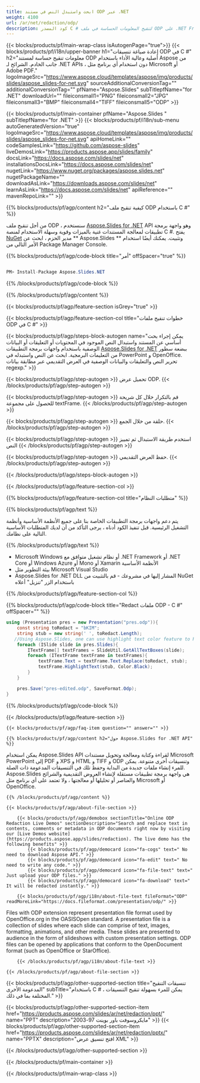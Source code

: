 ```yaml
---
title: ابحث واستبدل النص في مستند ODP عبر .NET
weight: 4100
url: /ar/net/redaction/odp/ 
description: كود المصدر C # لتنقيح المعلومات الحساسة في ملف ODP على .NET Framework أو .NET Core أو Windows Azure أو Mono أو Xamarin الأنظمة الأساسية.
---
```


{{< blocks/products/pf/main-wrap-class isAutogenPage="true">}}
{{< blocks/products/pf/i18n/upper-banner h1="إعادة صياغة تنسيقات ODP في C #" h2="معلومات تنقيح حساسة لمستند ODP أصلية وعالية الأداء باستخدام Aspose من جانب الخادم. الشرائح لـ .NET APIs ، دون استخدام أي برنامج مثل Microsoft أو Adobe PDF." logoImageSrc="https://www.aspose.cloud/templates/aspose/img/products/slides/aspose_slides-for-net.svg" sourceAdditionalConversionTag="" additionalConversionTag="" pfName="Aspose.Slides" subTitlepfName="for .NET" downloadUrl="" fileiconsmall1="PNG" fileiconsmall2="JPG" fileiconsmall3="BMP" fileiconsmall4="TIFF" fileiconsmall5="ODP" >}}

{{< blocks/products/pf/main-container pfName="Aspose.Slides " subTitlepfName="for .NET" >}}
{{< blocks/products/pf/i18n/sub-menu autoGeneratedVersion="true" logoImageSrc="https://www.aspose.cloud/templates/aspose/img/products/slides/aspose_slides-for-net.svg" apiHomeLink="" codeSamplesLink="https://github.com/aspose-slides" liveDemosLink="https://products.aspose.app/slides/family" docsLink="https://docs.aspose.com/slides/net" installationsDocsLink="https://docs.aspose.com/slides/net" nugetLink="https://www.nuget.org/packages/aspose.slides.net" nugetPackageName="" downloadAsLink="https://downloads.aspose.com/slides/net" learnAsLink="https://docs.aspose.com/slides/net" apiReference="" mavenRepoLink="" >}}

{{% blocks/products/pf/agp/content h2="كيفية تنقيح ملف ODP باستخدام C #" %}}

 من أجل تنقيح ملف ODP ، سنستخدم
 [Aspose.Slides for .NET](https://products.aspose.com/slides/ar/net)
 API وهو واجهة برمجة تطبيقات لمعالجة المستندات غنية بالميزات وقوية وسهلة الاستخدام لمنصة C #. يفتح
 [NuGet](https://www.nuget.org/packages/aspose.slides.net)
 مدير الحزم ، ابحث عن
 ** Aspose.Slides **
 وتثبيت. يمكنك أيضًا استخدام الأمر التالي من Package Manager Console.

{{% blocks/products/pf/agp/code-block title="أمر" offSpacer="true" %}}

```cs

PM> Install-Package Aspose.Slides.NET

```

{{% /blocks/products/pf/agp/code-block %}}

{{% /blocks/products/pf/agp/content %}}

{{< blocks/products/pf/agp/feature-section isGrey="true" >}}


{{< blocks/products/pf/agp/feature-section-col title="خطوات تنقيح ملفات ODP في C #" >}}

{{< blocks/products/pf/agp/steps-block-autogen name="يمكن إجراء بحث أساسي عن المستند واستبدال النص الموجود في المحتويات أو التعليقات أو البيانات الوصفية باستخدام واجهات برمجة التطبيقات [Aspose.Slides for .NET](https://products.aspose.com/slides/ar/net) ببضعة سطور من التعليمات البرمجية. ابحث عن النص واستبدله في PowerPoint و OpenOffice. تحرير النص والتعليقات والبيانات الوصفية في العرض التقديمي عبر مطابقة بيانات regexp." >}}

{{< blocks/products/pf/agp/step-autogen >}}
تحميل عرض ODP.
{{< /blocks/products/pf/agp/step-autogen >}}

{{< blocks/products/pf/agp/step-autogen >}}
قم بالتكرار خلال كل شريحة للحصول على مجموعة textFrame.
{{< /blocks/products/pf/agp/step-autogen >}}

{{< blocks/products/pf/agp/step-autogen >}}
حلقة من خلال الجمع.
{{< /blocks/products/pf/agp/step-autogen >}}

{{< blocks/products/pf/agp/step-autogen >}}
استخدم طريقة الاستبدال ثم تمييز النص
{{< /blocks/products/pf/agp/step-autogen >}}

{{< blocks/products/pf/agp/step-autogen >}}
حفظ العرض التقديمي.
{{< /blocks/products/pf/agp/step-autogen >}}

{{< /blocks/products/pf/agp/steps-block-autogen >}}

{{< /blocks/products/pf/agp/feature-section-col >}}

{{% blocks/products/pf/agp/feature-section-col title="متطلبات النظام" %}}

{{% blocks/products/pf/agp/text %}}

 يتم دعم واجهات برمجة التطبيقات الخاصة بنا على جميع الأنظمة الأساسية وأنظمة التشغيل الرئيسية. قبل تنفيذ الكود أدناه ، يرجى التأكد من أن لديك المتطلبات الأساسية التالية على نظامك.

{{% /blocks/products/pf/agp/text %}}

- Microsoft Windows أو نظام تشغيل متوافق مع .NET Framework أو .NET Core أو Windows Azure أو Mono أو Xamarin الأنظمة الأساسية
- بيئة التطوير مثل Microsoft Visual Studio
- Aspose.Slides for .NET DLL المشار إليها في مشروعك - قم بالتثبيت من NuGet باستخدام الزر "تنزيل" أعلاه

{{% /blocks/products/pf/agp/feature-section-col %}}

{{% blocks/products/pf/agp/code-block title="Redact ملفات ODP - C #" offSpacer="" %}}

```cs
using (Presentation pres = new Presentation("pres.odp")){
    const string toRedact = "bKIM";
    string stub = new string(' ', toRedact.Length);
   //Using Aspose.Slides, one can use highlight text color feature to Redact text.
    foreach (ISlide slide in pres.Slides){
        ITextFrame[] textFrames = SlideUtil.GetAllTextBoxes(slide);
        foreach (ITextFrame textFrame in textFrames){
            textFrame.Text = textFrame.Text.Replace(toRedact, stub);
            textFrame.HighlightText(stub, Color.Black);
        }
    }

    pres.Save("pres-edited.odp", SaveFormat.Odp);
}

```

{{% /blocks/products/pf/agp/code-block %}}

{{< /blocks/products/pf/agp/feature-section >}}

    {{< blocks/products/pf/agp/faq-item question="" answer="" >}}
 

<!-- aboutfile Starts -->

    {{% blocks/products/pf/agp/content h2="حول Aspose.Slides for .NET API" %}}

 يمكن استخدام Aspose.Slides API لقراءة وكتابة ومعالجة وتحويل مستندات Microsoft PowerPoint إلى PDF و XPS و HTML و TIFF و ODP وتنسيقات أخرى متنوعة. يمكن للمرء إنشاء ملفات جديدة من البداية وحفظ تلك في التنسيقات المدعومة ذات الصلة. Aspose.Slides هي واجهة برمجة تطبيقات مستقلة لإنشاء العروض التقديمية والشرائح والعناصر أو تحليلها أو معالجتها ، ولا تعتمد على أي برنامج مثل Microsoft أو OpenOffice.  



    {{% /blocks/products/pf/agp/content %}}

    {{< blocks/products/pf/agp/about-file-section >}}

        {{< blocks/products/pf/agp/demobox sectionTitle="Online ODP Redaction Live Demos" sectionDescription="Search and replace text in contents, comments or metadata in ODP documents right now by visiting our [Live Demos website](https://products.aspose.app/slides/redaction). The live demo has the following benefits" >}}
            {{< blocks/products/pf/agp/democard icon="fa-cogs" text=" No need to download Aspose API." >}}
            {{< blocks/products/pf/agp/democard icon="fa-edit" text=" No need to write any code." >}}
            {{< blocks/products/pf/agp/democard icon="fa-file-text" text=" Just upload your ODP files." >}}
            {{< blocks/products/pf/agp/democard icon="fa-download" text=" It will be redacted instantly." >}}

        {{< blocks/products/pf/agp/i18n/about-file-text fileFormat="ODP" readMoreLink="https://docs.fileformat.com/presentation/odp/" >}}
Files with ODP extension represent presentation file format used by OpenOffice.org in the OASISOpen standard. A presentation file is a collection of slides where each slide can comprise of text, images, formatting, animations, and other media. These slides are presented to audience in the form of slideshows with custom presentation settings. ODP files can be opened by applications that conform to the OpenDocument format (such as OpenOffice or StarOffice). 

        {{< /blocks/products/pf/agp/i18n/about-file-text >}}

    {{< /blocks/products/pf/agp/about-file-section >}}

<!-- aboutfile Ends -->

{{< blocks/products/pf/agp/other-supported-section title="تنسيقات التنقيح المدعومة الأخرى" subTitle="باستخدام C # ، يمكن للمرء بسهولة تنقيح التنسيقات المختلفة بما في ذلك." >}}

{{< blocks/products/pf/agp/other-supported-section-item href="https://products.aspose.com/slides/ar/net/redaction/ppt/" name="PPT" description="مايكروسوفت باور بوينت 97-2003" >}}
{{< blocks/products/pf/agp/other-supported-section-item href="https://products.aspose.com/slides/ar/net/redaction/pptx/" name="PPTX" description="افتح تنسيق عرض XML" >}}

{{< /blocks/products/pf/agp/other-supported-section >}}

{{< /blocks/products/pf/main-container >}}
    
{{< /blocks/products/pf/main-wrap-class >}}